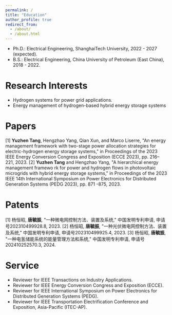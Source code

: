 ```yaml
---
permalink: /
title: "Education"
author_profile: true
redirect_from: 
  - /about/
  - /about.html
---
```

- Ph.D.: Electrical Engineering, ShanghaiTech University, 2022 - 2027 (expected).
- B.S.: Electrical Engineering, China University of Petroleum (East China), 2018 - 2022.

Research Interests
======
- Hydrogen systems for power grid applications.
- Energy management of hydrogen-based hybrid energy storage systems

Papers
======
[1] **Yuzhen Tang**, Hengzhao Yang, Qian Xun, and Marco Liserre, "An energy management framework with  two-stage power allocation strategies for electric-hydrogen energy storage systems," in Proceedings of the 2023  IEEE Energy Conversion Congress and Exposition (ECCE 2023), pp. 216–221, 2023.
[2] **Yuzhen Tang** and Hengzhao Yang, "A hierarchical energy management framewo rk for power  and hydrogen flows in photovoltaic microgrids with hybrid energy storage systems," in  Proceedings of the 2023 IEEE 14th International Symposium on Power Electronics for  Distributed Generation Systems (PEDG 2023), pp. 871 -875, 2023.

Patents
======
[1] 杨恒昭, **唐毓振**, "一种微电网控制方法、装置及系统," 中国发明专利申请, 申请号202310499928.8, 2023.
[2] 杨恒昭, **唐毓振**, "一种光伏微电网控制方法、装置及系统," 中国发明专利申请, 申请号202310499925.4, 2023.
[3] 杨恒昭, **唐毓振**, "一种电氢储能系统的能量管理方法和系统," 中国发明专利申请, 申请号202410252570.3, 2024.

Service
======
- Reviewer for IEEE Transactions on Industry Applications.
- Reviewer for IEEE Energy Conversion Congress and Exposition (ECCE).
- Reviewer for IEEE International Symposium on Power Electronics for Distributed Generation Systems (PEDG).
- Reviewer for IEEE Transportation Electrification Conference and Exposition, Asia-Pacific (ITEC-AP).
